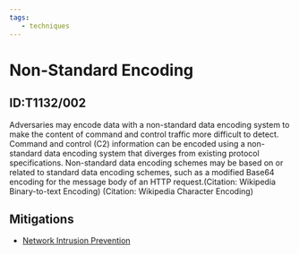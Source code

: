 ```yaml
---
tags:
   - techniques
---
```

# Non-Standard Encoding
## ID:T1132/002
Adversaries may encode data with a non-standard data encoding system to make the content of command and control traffic more difficult to detect. Command and control (C2) information can be encoded using a non-standard data encoding system that diverges from existing protocol specifications. Non-standard data encoding schemes may be based on or related to standard data encoding schemes, such as a modified Base64 encoding for the message body of an HTTP request.(Citation: Wikipedia Binary-to-text Encoding) (Citation: Wikipedia Character Encoding) 
## Mitigations
* [Network Intrusion Prevention](mitigations/M1031)
